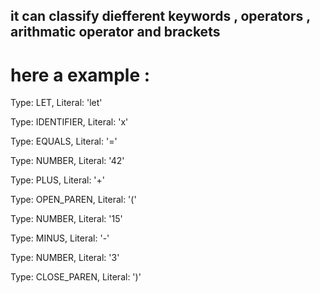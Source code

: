 ## it can classify diefferent keywords , operators , arithmatic operator and brackets

# here a example :

Type: LET, Literal: 'let'

Type: IDENTIFIER, Literal: 'x'

Type: EQUALS, Literal: '='

Type: NUMBER, Literal: '42'

Type: PLUS, Literal: '+'

Type: OPEN_PAREN, Literal: '('

Type: NUMBER, Literal: '15'

Type: MINUS, Literal: '-'

Type: NUMBER, Literal: '3'

Type: CLOSE_PAREN, Literal: ')'

